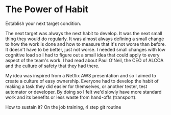 # The Power of Habit

Establish your next target condition.

The next target was always the next habit to develop. It was the next small thing they would do regularly.
It was almost always defining a small change to how the work is done and how to measure that it's not worse than before. It doesn't have to be better, just not worse.
I needed small changes with low cognitive load so I had to figure out a small idea that could apply to every aspect of the team's work. 
I had read about Paul O'Neil, the CEO of ALCOA and the culture of safety that they had there. 

My idea was inspired from a Netflix AWS presentation and so I aimed to create a culture of easy ownership. 
Everyone had to develop the habit of making a task they did easier for themselves, or another tester, test automator or developer. 
By doing so I felt we'd slowly have more standard work and its benefits or less waste from hand-offs (transport).

How to sustain it? On the job training, 4 step git routine
